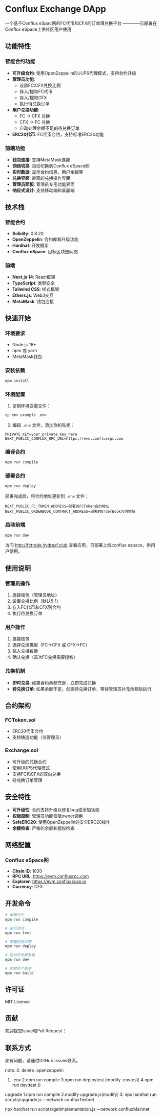 # Conflux Exchange DApp

一个基于Conflux eSpac网的FC代币和CFX的订单薄兑换平台
        ————已部署在Conflux eSpace上供社区用户使用

## 功能特性

### 智能合约功能
- **可升级合约**: 使用OpenZeppelin的UUPS代理模式，支持合约升级
- **管理员功能**: 
  - 设置FC:CFX兑换比例
  - 存入/提取FC代币
  - 存入/提取CFX
  - 执行待兑换订单
- **用户兑换功能**:
  - FC → CFX 兑换
  - CFX → FC 兑换
  - 自动处理余额不足的待兑换订单
- **ERC20代币**: FC代币合约，支持标准ERC20功能

### 前端功能
- **钱包连接**: 支持MetaMask连接
- **网络切换**: 自动切换到Conflux eSpace网
- **实时数据**: 显示合约信息、用户余额等
- **兑换界面**: 直观的兑换操作界面
- **管理员面板**: 管理员专用功能界面
- **响应式设计**: 支持移动端和桌面端

## 技术栈

### 智能合约
- **Solidity**: 0.8.20
- **OpenZeppelin**: 合约库和升级功能
- **Hardhat**: 开发框架
- **Conflux eSpace**: 目标区块链网络

### 前端
- **Next.js 14**: React框架
- **TypeScript**: 类型安全
- **Tailwind CSS**: 样式框架
- **Ethers.js**: Web3交互
- **MetaMask**: 钱包连接

## 快速开始

### 环境要求
- Node.js 18+
- npm 或 yarn
- MetaMask钱包

### 安装依赖
```bash
npm install
```

### 环境配置
1. 复制环境变量文件：
```bash
cp env.example .env
```

2. 编辑 `.env` 文件，添加你的私钥：
```
PRIVATE_KEY=your_private_key_here
NEXT_PUBLIC_CONFLUX_RPC_URL=https://evm.confluxrpc.com
```

### 编译合约
```bash
npm run compile
```

### 部署合约
```bash
npm run deploy
```

部署完成后，将合约地址更新到 `.env` 文件：
```
NEXT_PUBLIC_FC_TOKEN_ADDRESS=部署的FCToken合约地址
NEXT_PUBLIC_ORDERBOOK_CONTRACT_ADDRESS=部署的OrderBook合约地址
```

### 启动前端
```bash
npm run dev
```

访问 http://fctrade.hydrasf.club 查看应用，已部署上线conflux espace，供用户使用。

## 使用说明

### 管理员操作
1. 连接钱包（管理员地址）
2. 设置兑换比例（默认5:1）
3. 存入FC代币和CFX到合约
4. 执行待兑换订单

### 用户操作
1. 连接钱包
2. 选择兑换类型（FC→CFX 或 CFX→FC）
3. 输入兑换数量
4. 确认兑换（首次FC兑换需要授权）

### 兑换机制
- **即时兑换**: 如果合约余额充足，立即完成兑换
- **待兑换订单**: 如果余额不足，创建待兑换订单，等待管理员补充余额后执行

## 合约架构

### FCToken.sol
- ERC20代币合约
- 支持铸造功能（仅管理员）

### Exchange.sol
- 可升级的兑换合约
- 使用UUPS代理模式
- 支持FC和CFX的双向兑换
- 待兑换订单管理

## 安全特性

- **可升级性**: 合约支持升级以修复bug或添加功能
- **权限控制**: 管理员功能仅限owner调用
- **SafeERC20**: 使用OpenZeppelin的安全ERC20操作
- **余额检查**: 严格的余额和授权检查

## 网络配置

### Conflux eSpace网
- **Chain ID**: 1030
- **RPC URL**: https://evm.confluxrpc.com
- **Explorer**: https://evm.confluxscan.io
- **Currency**: CFX

## 开发命令

```bash
# 编译合约
npm run compile

# 运行测试
npm run test

# 部署到测试网
npm run deploy

# 启动开发服务器
npm run dev

# 构建生产版本
npm run build
```

## 许可证

MIT License

## 贡献

欢迎提交Issue和Pull Request！

## 联系方式

如有问题，请通过GitHub Issues联系。 

note:
0. delete .openzeppelin
1. .env
2.npm run compile
3.npm run deploytest (modify .envtest)
4.npm run dev:test ()
 
upgrade
1.npm run compile
2.modify upgrade.js(modify)
3. npx hardhat run scripts/upgrade.js --network confluxTestnet

 npx hardhat run scripts/getImplementation.js --network confluxMainnet
